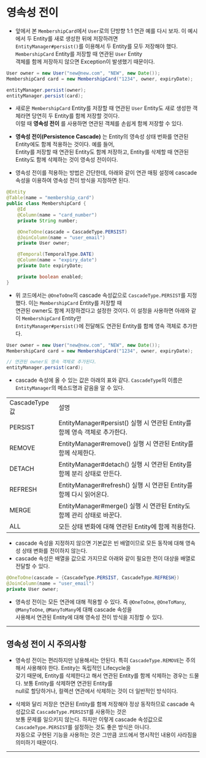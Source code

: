 <h1>영속성 전이</h1>

* 앞에서 본 `MembershipCard`에서 `User`로의 단방향 1:1 연관 예를 다시 보자. 이 예시에서 두 Entity를 새로 생성한 뒤에 저장하려면   
  `EntityManager#persist()`를 이용해서 두 Entity를 모두 저장해야 했다. `MembershipCard` Entity를 저장할 때 연관된 `User` Entity   
  객체를 함께 저장하지 않으면 Exception이 발생했기 때문이다.
```java
User owner = new User("new@new.com", "NEW", new Date());
MembershipCard card = new MembershipCard("1234", owner, expiryDate);

entityManager.persist(owner);
entityManager.persist(card);
```

* 새로운 `MembershipCard` Entity를 저장할 때 연관된 `User` Entity도 새로 생성한 객체라면 당연히 두 Entity를 함께 저장할 것이다.   
  이럴 때 __영속성 전이__ 를 사용하면 연관된 객체를 손쉽게 함께 저장할 수 있다.

* __영속성 전이(Persistence Cascade)__ 는 Entity의 영속성 상태 번화를 연관된 Entity에도 함께 적용하는 것이다. 예를 들어,   
  Entity를 저장할 때 연관된 Entity도 함께 저장하고, Entity를 삭제할 때 연관된 Entity도 함께 삭제하는 것이 영속성 전이이다.

* 영속성 전이를 적용하는 방법은 간단한데, 아래와 같이 연관 매핑 설정에 cascade 속성을 이용하여 영속성 전이 방식을 지정하면 된다.
```java
@Entity
@Table(name = "membership_card")
public class MembershipCard {
    @Id
    @Column(name = "card_number")
    private String number;

    @OneToOne(cascade = CascadeType.PERSIST)
    @JoinColumn(name = "user_email")
    private User owner;

    @Temporal(TemporalType.DATE)
    @Column(name = "expiry_date")
    private Date expiryDate;

    private boolean enabled;
}
```
* 위 코드에서는 `@OneToOne`의 cascade 속성값으로 `CascadeType.PERSIST`를 지정했다. 이는 `MembershipCard` Entity를 저장할 때   
  연관된 owner도 함께 저장하겠다고 설정한 것이다. 이 설정을 사용하면 아래와 같이 `MembershipCard` Entity만   
  `EntityManager#persist()`에 전달해도 연관된 Entity를 함께 영속 객체로 추가한다.
```java
User owner = new User("new@new.com", "NEW", new Date());
MembershipCard card = new MembershipCard("1234", owner, expiryDate);

// 연관된 owner도 영속 객체로 추가된다.
entityManager.persist(card);
```

* cascade 속성에 올 수 있는 값은 아래의 표와 같다. `CascadeType`의 이름은 `EntityManager`의 메소드명과 같음을 알 수 있다.
<table>
    <tr>
        <td>CascadeType 값</td>
        <td>설명</td>
    </tr>
    <tr>
        <td>PERSIST</td>
        <td>EntityManager#persist() 실행 시 연관된 Entity를 함께 영속 객체로 추가한다.</td>
    </tr>
    <tr>
        <td>REMOVE</td>
        <td>EntityManager#remove() 실행 시 연관된 Entity를 함께 삭제한다.</td>
    </tr>
    <tr>
        <td>DETACH</td>
        <td>EntityManager#detach() 실행 시 연관된 Entity를 함께 분리 상태로 만든다.</td>
    </tr>
    <tr>
        <td>REFRESH</td>
        <td>EntityManager#refresh() 실행 시 연관된 Entity를 함께 다시 읽어온다.</td>
    </tr>
    <tr>
        <td>MERGE</td>
        <td>EntityManager#merge() 실행 시 연관된 Entity도 함께 관리 상태로 바꾼다.</td>
    </tr>
    <tr>
        <td>ALL</td>
        <td>모든 상태 변화에 대해 연관된 Entity에 함께 적용한다.</td>
    </tr>
</table>

* cascade 속성을 지정하지 않으면 기본값은 빈 배열이므로 모든 동작에 대해 영속성 상태 변화를 전이하지 않는다.
* cascade 속성은 배열을 값으로 가지므로 아래와 같이 필요한 전이 대상을 배열로 전달할 수 있다.
```java
@OneToOne(cascade = {CascadeType.PERSIST, CascadeType.REFRESH})
@JoinColumn(name = "user_email")
private User owner;
```

* 영속성 전이는 모든 연관에 대해 적용할 수 있다. 즉 `@OneToOne`, `@OneToMany`, `@ManyToOne`, `@ManyToMany`에 대해 cascade 속성을   
  사용해서 연관된 Entity에 대해 영속성 전이 방식을 지정할 수 있다.
<hr/>

<h2>영속성 전이 시 주의사항</h2>

* 영속성 전이는 편리하지만 남용해서는 안된다. 특히 `CascadeType.REMOVE`는 주의해서 사용해야 한다. Entity는 독립적인 Lifecycle을   
  갖기 때문에, Entity를 삭제한다고 해서 연관된 Entity를 함께 삭제하는 경우는 드물다. 보통 Entity를 삭제하면 연관된 Entity를   
  null로 할당하거나, 컬렉션 연관에서 삭제하는 것이 더 일반적인 방식이다.

* 삭제와 달리 저장은 연관된 Entity를 함께 저장해야 정상 동작하므로 cascade 속성값으로 `CascadeType.PERSIST`를 사용하는 것은   
  보통 문제를 일으키지 않는다. 하지만 이렇게 cascade 속성값으로 `CascadeType.PERSIST`를 설정하는 것도 좋은 방식은 아니다.   
  자동으로 구현된 기능을 사용하는 것은 그만큼 코드에서 명시적인 내용이 사라짐을 의미하기 때문이다.
<hr/>